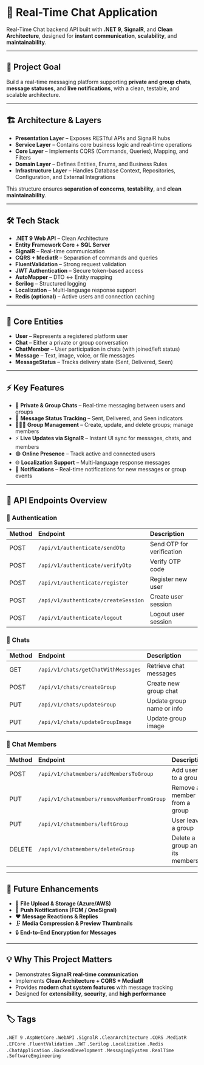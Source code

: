# 💬 Real-Time Chat Application

Real-Time Chat backend API built with **.NET 9**, **SignalR**, and **Clean Architecture**, designed for **instant communication**, **scalability**, and **maintainability**.

---

## 🎯 Project Goal
Build a real-time messaging platform supporting **private and group chats**, **message statuses**, and **live notifications**, with a clean, testable, and scalable architecture.

---

## 🏗 Architecture & Layers

- **Presentation Layer** – Exposes RESTful APIs and SignalR hubs  
- **Service Layer** – Contains core business logic and real-time operations  
- **Core Layer** – Implements CQRS (Commands, Queries), Mapping, and Filters  
- **Domain Layer** – Defines Entities, Enums, and Business Rules  
- **Infrastructure Layer** – Handles Database Context, Repositories, Configuration, and External Integrations  

This structure ensures **separation of concerns**, **testability**, and **clean maintainability**.

---

## 🛠 Tech Stack

- **.NET 9 Web API** – Clean Architecture  
- **Entity Framework Core + SQL Server**  
- **SignalR** – Real-time communication  
- **CQRS + MediatR** – Separation of commands and queries  
- **FluentValidation** – Strong request validation  
- **JWT Authentication** – Secure token-based access  
- **AutoMapper** – DTO ↔ Entity mapping  
- **Serilog** – Structured logging  
- **Localization** – Multi-language response support  
- **Redis (optional)** – Active users and connection caching  

---

## 🧱 Core Entities

- **User** – Represents a registered platform user  
- **Chat** – Either a private or group conversation  
- **ChatMember** – User participation in chats (with joined/left status)  
- **Message** – Text, image, voice, or file messages  
- **MessageStatus** – Tracks delivery state (Sent, Delivered, Seen)

---

## ⚡ Key Features

- 💬 **Private & Group Chats** – Real-time messaging between users and groups  
- 👀 **Message Status Tracking** – Sent, Delivered, and Seen indicators  
- 🧑‍🤝‍🧑 **Group Management** – Create, update, and delete groups; manage members  
- ⚡ **Live Updates via SignalR** – Instant UI sync for messages, chats, and members  
- 🟢 **Online Presence** – Track active and connected users  
- 🌐 **Localization Support** – Multi-language response messages  
- 🔔 **Notifications** – Real-time notifications for new messages or group events  

---

## 📡 API Endpoints Overview

### 🔐 Authentication
| Method | Endpoint | Description |
|:-------|:----------|:-------------|
| POST | `/api/v1/authenticate/sendOtp` | Send OTP for verification |
| POST | `/api/v1/authenticate/verifyOtp` | Verify OTP code |
| POST | `/api/v1/authenticate/register` | Register new user |
| POST | `/api/v1/authenticate/createSession` | Create user session |
| POST | `/api/v1/authenticate/logout` | Logout user session |

### 💬 Chats
| Method | Endpoint | Description |
|:-------|:----------|:-------------|
| GET | `/api/v1/chats/getChatWithMessages` | Retrieve chat messages |
| POST | `/api/v1/chats/createGroup` | Create new group chat |
| PUT | `/api/v1/chats/updateGroup` | Update group name or info |
| PUT | `/api/v1/chats/updateGroupImage` | Update group image |

### 👥 Chat Members
| Method | Endpoint | Description |
|:-------|:----------|:-------------|
| POST | `/api/v1/chatmembers/addMembersToGroup` | Add users to a group |
| PUT | `/api/v1/chatmembers/removeMemberFromGroup` | Remove a member from a group |
| PUT | `/api/v1/chatmembers/leftGroup` | User leaves a group |
| DELETE | `/api/v1/chatmembers/deleteGroup` | Delete a group and its members |

---

## 🔮 Future Enhancements

- 📁 **File Upload & Storage (Azure/AWS)**  
- 📱 **Push Notifications (FCM / OneSignal)**  
- ❤️ **Message Reactions & Replies**  
- 🗜️ **Media Compression & Preview Thumbnails**  
- 🔒 **End-to-End Encryption for Messages**  

---

## 💡 Why This Project Matters

- Demonstrates **SignalR real-time communication**  
- Implements **Clean Architecture + CQRS + MediatR**  
- Provides **modern chat system features** with message tracking  
- Designed for **extensibility**, **security**, and **high performance**

---

## 🏷 Tags

`.NET 9` `.AspNetCore` `.WebAPI` `.SignalR` `.CleanArchitecture` `.CQRS` `.MediatR` `.EFCore` `.FluentValidation` `.JWT` `.Serilog` `.Localization` `.Redis` `.ChatApplication` `.BackendDevelopment` `.MessagingSystem` `.RealTime` `.SoftwareEngineering`


